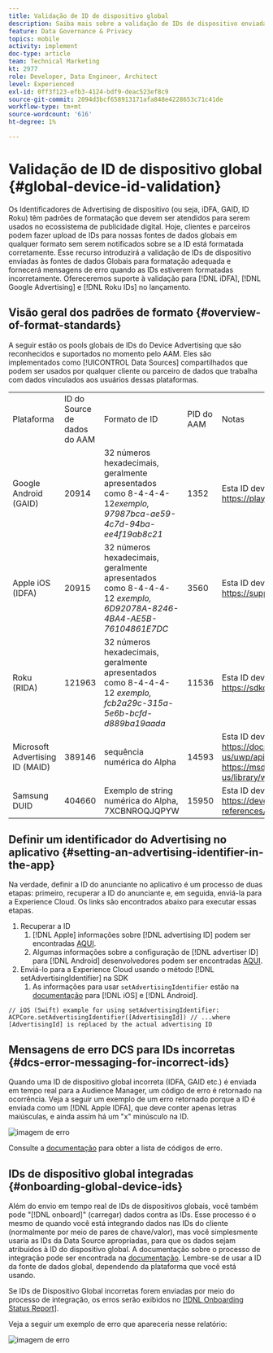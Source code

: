 ```yaml
---
title: Validação de ID de dispositivo global
description: Saiba mais sobre a validação de IDs de dispositivo enviadas às fontes de dados globais para formatação adequada e sobre mensagens de erro quando as IDs estão formatadas incorretamente.
feature: Data Governance & Privacy
topics: mobile
activity: implement
doc-type: article
team: Technical Marketing
kt: 2977
role: Developer, Data Engineer, Architect
level: Experienced
exl-id: 0ff3f123-efb3-4124-bdf9-deac523ef8c9
source-git-commit: 2094d3bcf658913171afa848e4228653c71c41de
workflow-type: tm+mt
source-wordcount: '616'
ht-degree: 1%

---
```


# Validação de ID de dispositivo global {#global-device-id-validation}

Os Identificadores de Advertising de dispositivo (ou seja, iDFA, GAID, ID Roku) têm padrões de formatação que devem ser atendidos para serem usados no ecossistema de publicidade digital. Hoje, clientes e parceiros podem fazer upload de IDs para nossas fontes de dados globais em qualquer formato sem serem notificados sobre se a ID está formatada corretamente. Esse recurso introduzirá a validação de IDs de dispositivo enviadas às fontes de dados Globais para formatação adequada e fornecerá mensagens de erro quando as IDs estiverem formatadas incorretamente. Ofereceremos suporte à validação para [!DNL iDFA], [!DNL Google Advertising] e [!DNL Roku IDs] no lançamento.

## Visão geral dos padrões de formato {#overview-of-format-standards}

A seguir estão os pools globais de IDs do Device Advertising que são reconhecidos e suportados no momento pelo AAM. Eles são implementados como [!UICONTROL Data Sources] compartilhados que podem ser usados por qualquer cliente ou parceiro de dados que trabalha com dados vinculados aos usuários dessas plataformas.

<table>
  <tr>
   <td>Plataforma </td>
   <td>ID do Source de dados do AAM </td>
   <td>Formato de ID </td>
   <td>PID do AAM </td>
   <td>Notas </td>
  </tr>
  <tr>
   <td>Google Android (GAID)</td>
   <td>20914</td>
   <td>32 números hexadecimais, geralmente apresentados como 8-4-4-4-12<em>exemplo, 97987bca-ae59-4c7d-94ba-ee4f19ab8c21<br/> </em> </td>
   <td>1352</td>
   <td>Esta ID deve ser coletada em uma Referência de forma bruta/sem hash/inalterada - <a href="https://play.google.com/about/monetization-ads/ads/ad-id/">https://play.google.com/about/monetization-ads/ads/ad-id/</a></td>
  </tr>
  <tr>
   <td>Apple iOS (IDFA)</td>
   <td>20915</td>
   <td>32 números hexadecimais, geralmente apresentados como 8-4-4-4-12 <em>exemplo, 6D92078A-8246-4BA4-AE5B-76104861E7DC<br /> </em> </td>
   <td>3560</td>
   <td>Esta ID deve ser coletada em uma Referência de forma bruta/sem hash/inalterada - <a href="https://support.apple.com/en-us/HT205223">https://support.apple.com/en-us/HT205223</a></td>
  </tr>
  <tr>
   <td>Roku (RIDA)</td>
   <td>121963</td>
   <td>32 números hexadecimais, geralmente apresentados como 8-4-4-4-12 <em>exemplo,</em> <em>fcb2a29c-315a-5e6b-bcfd-d889ba19aada</em></td>
   <td>11536</td>
   <td>Esta ID deve ser coletada em uma Referência de forma bruta/sem hash/inalterada - <a href="https://sdkdocs.roku.com/display/sdkdoc/Roku+Advertising+Framework">https://sdkdocs.roku.com/display/sdkdoc/Roku+Advertising+Framework</a> </td>
  </tr>
  <tr>
   <td>Microsoft Advertising ID (MAID)</td>
   <td>389146</td>
   <td>sequência numérica do Alpha</td>
   <td>14593</td>
   <td>Esta ID deve ser coletada em uma Referência de forma bruta/sem hash/inalterada - <a href="https://docs.microsoft.com/en-us/uwp/api/windows.system.userprofile.advertisingmanager.advertisingid">https://docs.microsoft.com/en-us/uwp/api/windows.system.userprofile.advertisingmanager.advertisingid</a><br/><a href="https://msdn.microsoft.com/en-us/library/windows/apps/windows.system.userprofile.advertisingmanager.advertisingid.aspx">https://msdn.microsoft.com/en-us/library/windows/apps/windows.system.userprofile.advertisingmanager.advertisingid.aspx</a></td>
  </tr>
  <tr>
   <td>Samsung DUID</td>
   <td>404660</td>
   <td>Exemplo de string numérica do Alpha, 7XCBNROQJQPYW</td>
   <td>15950</td>
   <td>Esta ID deve ser coletada em uma Referência de forma bruta/sem hash/inalterada - <a href="https://developer.samsung.com/tv/develop/api-references/samsung-product-api-references/productinfo-api">https://developer.samsung.com/tv/develop/api-references/samsung-product-api-references/productinfo-api</a> </td>
  </tr>
</table>

## Definir um identificador do Advertising no aplicativo {#setting-an-advertising-identifier-in-the-app}

Na verdade, definir a ID do anunciante no aplicativo é um processo de duas etapas: primeiro, recuperar a ID do anunciante e, em seguida, enviá-la para a Experience Cloud. Os links são encontrados abaixo para executar essas etapas.

1. Recuperar a ID
   1. [!DNL Apple] informações sobre [!DNL advertising ID] podem ser encontradas [AQUI](https://developer.apple.com/documentation/adsupport/asidentifiermanager).
   1. Algumas informações sobre a configuração de [!DNL advertiser ID] para [!DNL Android] desenvolvedores podem ser encontradas [AQUI](http://android.cn-mirrors.com/google/play-services/id.html).
1. Enviá-lo para a Experience Cloud usando o método [!DNL setAdvertisingIdentifier] na SDK
   1. As informações para usar `setAdvertisingIdentifier` estão na [documentação](https://aep-sdks.gitbook.io/docs/using-mobile-extensions/mobile-core/identity/identity-api-reference#set-an-advertising-identifier) para [!DNL iOS] e [!DNL Android].

`// iOS (Swift) example for using setAdvertisingIdentifier:`
`ACPCore.setAdvertisingIdentifier([AdvertisingId]) // ...where [AdvertisingId] is replaced by the actual advertising ID`

## Mensagens de erro DCS para IDs incorretas  {#dcs-error-messaging-for-incorrect-ids}

Quando uma ID de dispositivo global incorreta (IDFA, GAID etc.) é enviada em tempo real para a Audience Manager, um código de erro é retornado na ocorrência. Veja a seguir um exemplo de um erro retornado porque a ID é enviada como um [!DNL Apple IDFA], que deve conter apenas letras maiúsculas, e ainda assim há um &quot;x&quot; minúsculo na ID.

![imagem de erro](assets/image_4_.png)

Consulte a [documentação](https://experienceleague.adobe.com/docs/audience-manager/user-guide/api-and-sdk-code/dcs/dcs-api-reference/dcs-error-codes.html?lang=en#api-and-sdk-code) para obter a lista de códigos de erro.

## IDs de dispositivo global integradas {#onboarding-global-device-ids}

Além do envio em tempo real de IDs de dispositivos globais, você também pode &quot;[!DNL onboard]&quot; (carregar) dados contra as IDs. Esse processo é o mesmo de quando você está integrando dados nas IDs do cliente (normalmente por meio de pares de chave/valor), mas você simplesmente usaria as IDs da Data Source apropriadas, para que os dados sejam atribuídos à ID do dispositivo global. A documentação sobre o processo de integração pode ser encontrada na [documentação](https://experienceleague.adobe.com/docs/audience-manager/user-guide/implementation-integration-guides/sending-audience-data/batch-data-transfer-process/batch-data-transfer-overview.html?lang=en#implementation-integration-guides). Lembre-se de usar a ID da fonte de dados global, dependendo da plataforma que você está usando.

Se IDs de Dispositivo Global incorretas forem enviadas por meio do processo de integração, os erros serão exibidos no [[!DNL Onboarding Status Report]](https://experienceleague.adobe.com/docs/audience-manager/user-guide/reporting/onboarding-status-report.html?lang=en#reporting).

Veja a seguir um exemplo de erro que apareceria nesse relatório:

![imagem de erro](assets/image_5_.png)
